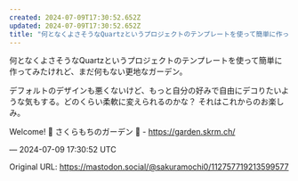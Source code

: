 ```yaml
---
created: 2024-07-09T17:30:52.652Z
updated: 2024-07-09T17:30:52.652Z
title: "何となくよさそうなQuartzというプロジェクトのテンプレートを使って簡単に作っ[...]"
---
```


<p>何となくよさそうなQuartzというプロジェクトのテンプレートを使って簡単に作ってみたけれど、まだ何もない更地なガーデン。</p><p>デフォルトのデザインも悪くないけど、もっと自分の好みで自由にデコりたいような気もする。どのくらい柔軟に変えられるのかな？ それはこれからのお楽しみ。</p><p>Welcome! 🌱 さくらもちのガーデン 🌸 - <a href="https://garden.skrm.ch/" target="_blank" rel="nofollow noopener" translate="no"><span class="invisible">https://</span><span class="">garden.skrm.ch/</span><span class="invisible"></span></a></p>

&mdash; 2024-07-09 17:30:52 UTC

Original URL: https://mastodon.social/@sakuramochi0/112757719213599577
